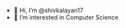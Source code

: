 - 👋 Hi, I’m @shivkalayan17
- 👀 I’m interested in Computer Science

<!---
shivkalayan17/shivkalayan17 is a ✨ special ✨ repository because its `README.md` (this file) appears on your GitHub profile.
You can click the Preview link to take a look at your changes.
--->

